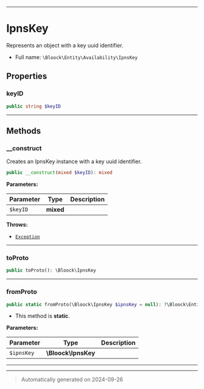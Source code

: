 ***

# IpnsKey

Represents an object with a key uuid identifier.



* Full name: `\Bloock\Entity\Availability\IpnsKey`



## Properties


### keyID



```php
public string $keyID
```






***

## Methods


### __construct

Creates an IpnsKey instance with a key uuid identifier.

```php
public __construct(mixed $keyID): mixed
```








**Parameters:**

| Parameter | Type | Description |
|-----------|------|-------------|
| `$keyID` | **mixed** |  |




**Throws:**

- [`Exception`](../../../Exception.md)



***

### toProto



```php
public toProto(): \Bloock\IpnsKey
```












***

### fromProto



```php
public static fromProto(\Bloock\IpnsKey $ipnsKey = null): ?\Bloock\Entity\Availability\IpnsKey
```



* This method is **static**.




**Parameters:**

| Parameter | Type | Description |
|-----------|------|-------------|
| `$ipnsKey` | **\Bloock\IpnsKey** |  |





***


***
> Automatically generated on 2024-09-26

